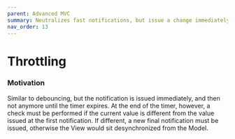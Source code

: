 ```yaml
---
parent: Advanced MVC
summary: Neutralizes fast notifications, but issue a change immediately.
nav_order: 13
---
```

# Throttling

### Motivation

Similar to debouncing, but the notification is issued immediately, and then 
not anymore until the timer expires. At the end of the timer, however,
a check must be performed if the current value is different from the 
value issued at the first notification. If different, a new final notification must be issued,
otherwise the View would sit desynchronized from the Model.

